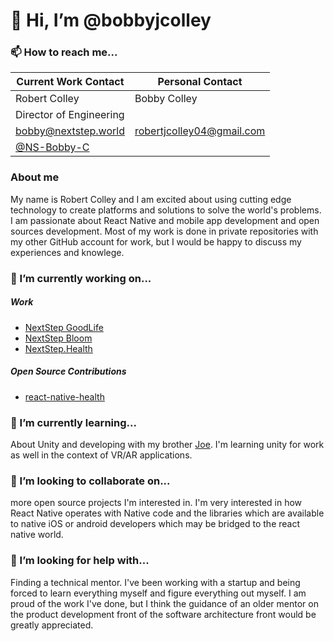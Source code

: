 

# 👋 Hi, I’m @bobbyjcolley

### 📫 How to reach me...

| Current Work Contact                                | Personal Contact            |
| --------------------------------------------------- | --------------------------- |
| Robert Colley                                       | Bobby Colley                |
| Director of Engineering                             |                             |
| [bobby@nextstep.world](mailto:bobby@nextstep.world) | robertjcolley04@gmail.com   |
| [@NS-Bobby-C](https://github.com/NS-BOBBY-C)        |                             |

### About me

My name is Robert Colley and I am excited about using cutting edge technology to create platforms and solutions to solve the world's problems. I am passionate about React Native and mobile app development and open sources development. Most of my work is done in private repositories with my other GitHub account for work, but I would be happy to discuss my experiences and knowlege.

### 🔭 I’m currently working on...

##### Work

- [NextStep GoodLife](https://nextstepgoodife.com)
- [NextStep Bloom](https://nextstepbloom.com)
- [NextStep.Health](https://nextstep.health)

##### Open Source Contributions

- [react-native-health](https://github.com/agencyenterprise/react-native-health)

<!-- ### Side projects

- [Let's Go Out](https://letsgoout.us) -->

### 🌱 I’m currently learning...

About Unity and developing with my brother [Joe](https://github.com/JoeThCo). I'm learning unity for work as well in the context of VR/AR applications.

### 👯 I’m looking to collaborate on...

more open source projects I'm interested in. I'm very interested in how React Native operates with Native code and the libraries which are available to native iOS or android developers which may be bridged to the react native world.

### 🤔 I’m looking for help with...

Finding a technical mentor. I've been working with a startup and being forced to learn everything myself and figure everything out myself. I am proud of the work I've done, but I think the guidance of an older mentor on the product development front of the software architecture front would be greatly appreciated.
